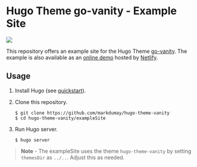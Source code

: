 # Hugo Theme go-vanity - Example Site

<a href="https://app.netlify.com/sites/go-vanity-demo/deploys" alt="Netlify Status">
    <img src="https://img.shields.io/netlify/1c25f6cc-a07e-4437-8fce-fe24a3302130" />
</a>

This repository offers an example site for the Hugo Theme [go-vanity](https://github.com/markdumay/hugo-theme-vanity). The example is also available as an [online demo][demo] hosted by [Netlify][netlify_url].

## Usage

1. Install Hugo (see [quickstart][hugo_quickstart]).
2. Clone this repository.

    ```console
    $ git clone https://github.com/markdumay/hugo-theme-vanity
    $ cd hugo-theme-vanity/exampleSite
    ```
3. Run Hugo server.

    ```console
    $ hugo server
    ```

> **Note** - The exampleSite uses the theme `hugo-theme-vanity` by setting `themesDir` as `../..`. Adjust this as needed.

<!-- MARKDOWN PUBLIC LINKS -->
[hugo_quickstart]: https://gohugo.io/getting-started/quick-start/
[netlify_url]: https://www.netlify.com

<!-- MARKDOWN MAINTAINED LINKS -->
[demo]: https://go-vanity-demo.markdumay.org/
